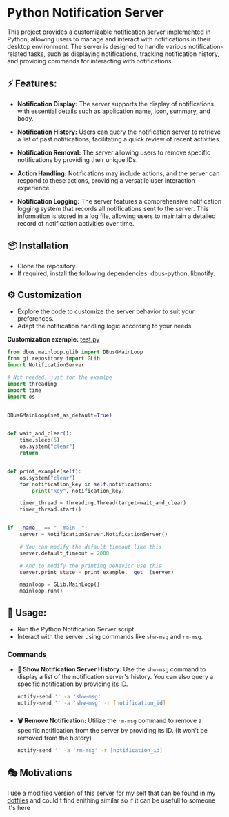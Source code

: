 # Python Notification Server

This project provides a customizable notification server implemented in Python, allowing users to manage and interact with notifications in their desktop environment. The server is designed to handle various notification-related tasks, such as displaying notifications, tracking notification history, and providing commands for interacting with notifications.

## ⚡️ Features:

- **Notification Display:** The server supports the display of notifications with essential details such as application name, icon, summary, and body.
- **Notification History:** Users can query the notification server to retrieve a list of past notifications, facilitating a quick review of recent activities.

- **Notification Removal:** The server allowing users to remove specific notifications by providing their unique IDs.

- **Action Handling:** Notifications may include actions, and the server can respond to these actions, providing a versatile user interaction experience.

- **Notification Logging:** The server features a comprehensive notification logging system that records all notifications sent to the server. This information is stored in a log file, allowing users to maintain a detailed record of notification activities over time.

## 📦 Installation

- Clone the repository.
- If required, install the following dependencies: dbus-python, libnotify.

## ⚙️ Customization

- Explore the code to customize the server behavior to suit your preferences.
- Adapt the notification handling logic according to your needs.

**Customization exemple:**
[test.py](https://github.com/IJJA3141/Python-Notification-Server/blob/main/test.py)

```python
from dbus.mainloop.glib import DBusGMainLoop
from gi.repository import GLib
import NotificationServer

# Not needed, just for the examlpe
import threading
import time
import os


DBusGMainLoop(set_as_default=True)


def wait_and_clear():
    time.sleep(5)
    os.system("clear")
    return


def print_example(self):
    os.system("clear")
    for notification_key in self.notifications:
        print("key", notification_key)

    timer_thread = threading.Thread(target=wait_and_clear)
    timer_thread.start()


if __name__ == "__main__":
    server = NotificationServer.NotificationServer()

    # You can modify the default timeout like this
    server.default_timeout = 2000

    # And to modify the printing behavior use this
    server.print_state = print_example.__get__(server)

    mainloop = GLib.MainLoop()
    mainloop.run()
```

## 🧰 Usage:

- Run the Python Notification Server script.
- Interact with the server using commands like `shw-msg` and `rm-msg`.

### Commands

- **📣 Show Notification Server History:** Use the `shw-msg` command to display a list of the notification server's history. You can also query a specific notification by providing its ID.

  ```zsh
  notify-send '' -a 'shw-msg'
  notify-send '' -a 'shw-msg' -r [notification_id]
  ```

###

- **🗑️ Remove Notification:** Utilize the `rm-msg` command to remove a specific notification from the server by providing its ID. (It won't be removed from the history)

  ```zsh
  notify-send '' -a 'rm-msg' -r [notification_id]
  ```

## 🎭 Motivations

I use a modified version of this server for my self that can be found in my [dotfiles](https://github.com/IJJA3141/.config/blob/linux/eww/scripts/notification.py) and could't find enithing similar so if it can be usefull to someone it's here

